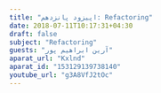 ```yaml
---
title: "اپیزود پانزدهم: Refactoring"
date: 2018-07-11T10:17:31+04:30
draft: false
subject: "Refactoring"
guests: "آرین ابراهیم پور"
aparat_url: "Kxlnd"
aparat_id: "153129139738140"
youtube_url: "g3A8VfJ2tOc"
---
```

